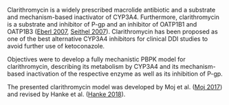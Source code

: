 

Clarithromycin is a widely prescribed macrolide antibiotic and a substrate and mechanism-based inactivator of CYP3A4. Furthermore, clarithromycin is a substrate and inhibitor of P-gp and an inhibitor of OATP1B1 and OATP1B3 ([Eberl 2007](#5-References), [Seithel 2007](#5-References)). Clarithromycin has been proposed as one of the best alternative CYP3A4 inhibitors for clinical DDI studies to avoid further use of ketoconazole.

Objectives were to develop a fully mechanistic PBPK model for clarithromycin, describing its metabolism by CYP3A4 and its mechanism-based inactivation of the respective enzyme as well as its inhibition of P-gp.

The presented clarithromycin model was developed by Moj et al. ([Moj 2017](#5-References)) and revised by Hanke et al. ([Hanke 2018](#5-References)).

